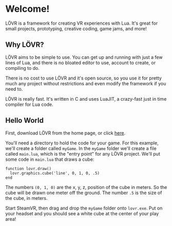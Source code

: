 <!--
category: guide
-->

Welcome!
===

LÖVR is a framework for creating VR experiences with Lua.  It's great for small projects,
prototyping, creative coding, game jams, and more!

Why LÖVR?
---

LÖVR aims to be simple to use.  You can get up and running with just a few lines of Lua,
and there is no bloated editor to use, account to create, or compiling to do.

There is no cost to use LÖVR and it's open source, so you use it for pretty much any
project without restrictions and even modify the framework if you need to.

LÖVR is really fast.  It's written in C and uses LuaJIT, a crazy-fast just in time compiler for Lua
code.

Hello World
---

First, download LÖVR from the home page, or click [here](http://bjornbyt.es/f/lovr.zip).

You'll need a directory to hold the code for your game.  For this example, we'll create a folder
called `myGame`.  In the `myGame` folder we'll create a file called `main.lua`, which is the "entry
point" for any LÖVR project.  We'll put some code in `main.lua` that draws a cube:

    function lovr.draw()
      lovr.graphics.cube('line', 0, 1, 0, .5)
    end

The numbers `(0, 1, 0)` are the x, y, z, position of the cube in meters.  So the cube will be drawn
one meter off the ground.  The number `.5` is the size of the cube, in meters.

Start SteamVR, then drag and drop the `myGame` folder onto `lovr.exe`.  Put on your headset and you
should see a white cube at the center of your play area!
